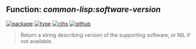 ## Function: ***common-lisp:software-version***
[![package](https://img.shields.io/badge/Package-COMMON--LISP-5f9ea0.svg?style=social&colorA=999999)](../) [![type](https://img.shields.io/badge/Type-Function-5f9ea0.svg?style=social&colorA=999999)](../#function) [![clhs](https://img.shields.io/badge/CLHS-SOFTWARE--VERSION-5f9ea0.svg?style=social&colorA=999999)](http://www.lispworks.com/documentation/HyperSpec/Body/f_sw_tpc.htm) [![github](https://img.shields.io/badge/GitHub-View_the_source-5f9ea0.svg?style=social&colorA=999999&logo=github)](https://github.com/sbcl/sbcl/blob/master/src/code/linux-os.lisp/) 

> Return a string describing version of the supporting software, or NIL
> if not available.


